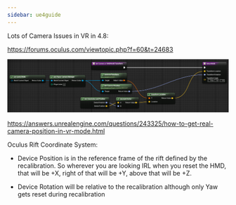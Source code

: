 ```yaml
---
sidebar: ue4guide
---
```

Lots of Camera Issues in VR in 4.8:

<https://forums.oculus.com/viewtopic.php?f=60&t=24683>

![OculusStuff_HMDCamera](../assets/OculusStuff_HMDCamera.png)

<https://answers.unrealengine.com/questions/243325/how-to-get-real-camera-position-in-vr-mode.html>

Oculus Rift Coordinate System:

- Device Position is in the reference frame of the rift defined by the recalibration. So wherever you are looking IRL when you reset the HMD, that will be +X, right of that will be +Y, above that will be +Z.

- Device Rotation will be relative to the recalibration although only Yaw gets reset during recalibration
